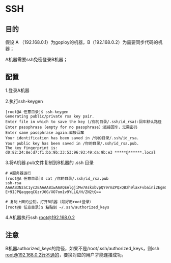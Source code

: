 # SSH

## 目的
假设 A （192.168.0.1）为goploy的机器，B（192.168.0.2）为需要同步代码的机器；

A机器需要ssh免密登录B机器；

## 配置
1.登录A机器

2.执行ssh-keygen

```
[root@A 任意目录]$ ssh-keygen
Generating public/private rsa key pair.
Enter file in which to save the key (/你的目录/.ssh/id_rsa):回车默认路径
Enter passphrase (empty for no passphrase):直接回车，无需密码
Enter same passphrase again:直接回车
Your identification has been saved in /你的目录/.ssh/id_rsa.
Your public key has been saved in /你的目录/.ssh/id_rsa.pub.
The key fingerprint is:
d0:82:24:8e:d7:f1:bb:9b:33:53:96:93:49:da:9b:e3 *****@******.local
```

3.将A机器.pub文件复制到B机器的 .ssh 目录

```
# A服务器运行
[root@A 任意目录]$ cat /你的目录/.ssh/id_rsa.pub
ssh-rsa
AAAAB3NzaC1yc2EAAAABIwAAAQEAlgjiMw7AskxbvpQY9rmZPQxQBzh9laxFvbaini2EgmQkNsXBA9WJOXn2YBJauoiVsdUKBWA97avjsobrTxsCYvFr1yQQvTfTlbqlqGNIhQc/3HjTl2pIkClpDWvBrRN+jpyESS4MNbfOL1qjT4c/QhGvj6U6HrN6kUyn58oyyJpTzOLG74AZELJ2Led57QvTw1yJXZuAMWioR0A3BGd25fdocLX3ebux6ya8AsloOVYfsAqGlggrARe6FXjLfMH4a/nxaAdiDYVXU/Vr1ybK9P7SfyEDGJi3JtgiPUlA6vPxUC
E+9IJPQaqqeqCGzrJ6G/XO7om1v9YLLG/H/ZN2tQ==
```
```
# 复制上面的公钥，打开B机器（最好用root登录）
[root@B 任意目录]$ 粘贴到 ~/.ssh/authorized_keys
```

4.A机器执行ssh root@192.168.0.2

## 注意
B机器authorized_keys的路径，如果不是/root/.ssh/authorized_keys，则ssh root@192.168.0.2行不通的，要换对应的用户才能连接成功。
